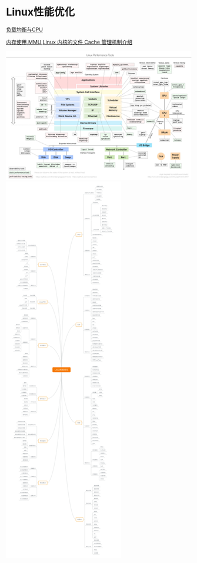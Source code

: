 # Linux性能优化

[负载均衡与CPU](./负载均衡与CPU.md)


[内存使用](./内存使用/内存使用.md),[MMU](./MMU/MMU.md),[Linux 内核的文件 Cache 管理机制介绍](./Linux内核的文件Cache管理机制介绍/Linux内核的文件Cache管理机制介绍.md)

![](./2.jpg)
![](./1.png)
